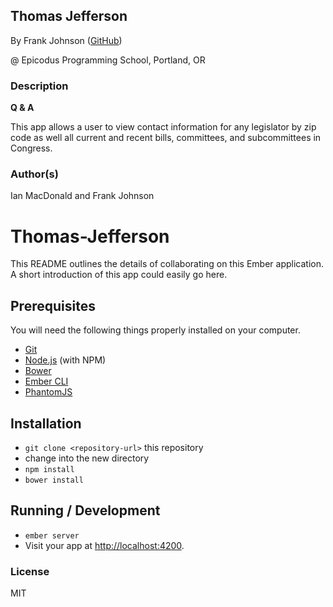 ## Thomas Jefferson

<a href="APP LINK IF APPLICABLE" target="#"><APP LINK NAME></a>

By Frank Johnson (<a href="https://github.com/gene5ive" target="#">GitHub</a>)

@ Epicodus Programming School, Portland, OR

### Description

**Q & A**

This app allows a user to view contact information for any legislator by zip code as well all current and recent bills, committees, and subcommittees in Congress.

### Author(s)

Ian MacDonald and Frank Johnson

# Thomas-Jefferson

This README outlines the details of collaborating on this Ember application.
A short introduction of this app could easily go here.

## Prerequisites

You will need the following things properly installed on your computer.

* [Git](http://git-scm.com/)
* [Node.js](http://nodejs.org/) (with NPM)
* [Bower](http://bower.io/)
* [Ember CLI](http://www.ember-cli.com/)
* [PhantomJS](http://phantomjs.org/)

## Installation

* `git clone <repository-url>` this repository
* change into the new directory
* `npm install`
* `bower install`

## Running / Development

* `ember server`
* Visit your app at [http://localhost:4200](http://localhost:4200).

### License ###

MIT
